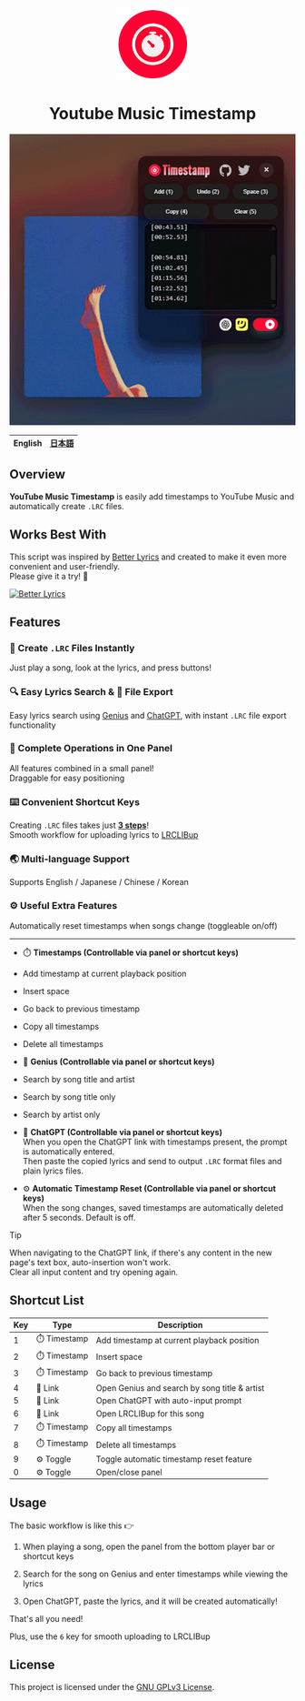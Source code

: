 <p align="center">
  <img src="./images/icons/normal/icon-128.webp" height="128" alt="Logo">
  <h1 align="center">Youtube Music Timestamp</h1>
</p>

<p align="center">
  <img src="./images/assets/cover.webp" height="512" alt="Cover">
</p>

<p align="center">
  <table>
  	<thead>
      	<tr>
        		<th style="text-align:center">English</th>
        		<th style="text-align:center"><a href="README-ja.md">日本語</a></th>
      	</tr>
    	</thead>
  </table>
</p>

## Overview

**YouTube Music Timestamp** is easily add timestamps to YouTube Music and automatically create `.LRC` files.

<!-- ## Download -->

## Works Best With

This script was inspired by [Better Lyrics](https://chromewebstore.google.com/detail/better-lyrics-lyrics-for/effdbpeggelllpfkjppbokhmmiinhlmg) and created to make it even more convenient and user-friendly.  
Please give it a try! 🤝

[![Better Lyrics](https://developer.chrome.com/static/docs/webstore/branding/image/206x58-chrome-web-bcb82d15b2486.png)](https://chromewebstore.google.com/detail/better-lyrics-lyrics-for/effdbpeggelllpfkjppbokhmmiinhlmg)

## Features

### 🎵 Create `.LRC` Files Instantly

Just play a song, look at the lyrics, and press buttons!

### 🔍 Easy Lyrics Search & 📂 File Export

Easy lyrics search using [Genius](https://genius.com) and [ChatGPT](https://chatgpt.com), with instant `.LRC` file export functionality

### 🧩 Complete Operations in One Panel

All features combined in a small panel!  
Draggable for easy positioning

### ⌨️ Convenient Shortcut Keys

Creating `.LRC` files takes just [**3 steps**](#usage)!  
Smooth workflow for uploading lyrics to [LRCLIBup](https://lrclibup.boidu.dev)

### 🌏 Multi-language Support

Supports English / Japanese / Chinese / Korean

### ⚙️ Useful Extra Features

Automatically reset timestamps when songs change (toggleable on/off)

---

- ⏱️ **Timestamps (Controllable via panel or shortcut keys)**

- Add timestamp at current playback position
- Insert space
- Go back to previous timestamp
- Copy all timestamps
- Delete all timestamps

- 🔗 **Genius (Controllable via panel or shortcut keys)**

- Search by song title and artist
- Search by song title only
- Search by artist only

- 🔗 **ChatGPT (Controllable via panel or shortcut keys)**  
  When you open the ChatGPT link with timestamps present, the prompt is automatically entered.  
  Then paste the copied lyrics and send to output `.LRC` format files and plain lyrics files.

- ⚙️ **Automatic Timestamp Reset (Controllable via panel or shortcut keys)**  
  When the song changes, saved timestamps are automatically deleted after 5 seconds. Default is off.

> [!TIP]
> When navigating to the ChatGPT link, if there's any content in the new page's text box, auto-insertion won't work.  
> Clear all input content and try opening again.

## Shortcut List

| Key | Type         | Description                                   |
| --- | ------------ | --------------------------------------------- |
| 1   | ⏱️ Timestamp | Add timestamp at current playback position    |
| 2   | ⏱️ Timestamp | Insert space                                  |
| 3   | ⏱️ Timestamp | Go back to previous timestamp                 |
| 4   | 🔗 Link      | Open Genius and search by song title & artist |
| 5   | 🔗 Link      | Open ChatGPT with auto-input prompt           |
| 6   | 🔗 Link      | Open LRCLIBup for this song                   |
| 7   | ⏱️ Timestamp | Copy all timestamps                           |
| 8   | ⏱️ Timestamp | Delete all timestamps                         |
| 9   | ⚙️ Toggle    | Toggle automatic timestamp reset feature      |
| 0   | ⚙️ Toggle    | Open/close panel                              |

## Usage

The basic workflow is like this 👉

1. When playing a song, open the panel from the bottom player bar or shortcut keys

2. Search for the song on Genius and enter timestamps while viewing the lyrics

3. Open ChatGPT, paste the lyrics, and it will be created automatically!

That's all you need!

Plus, use the `6` key for smooth uploading to LRCLIBup

## License

This project is licensed under the [GNU GPLv3 License](LICENCE).
